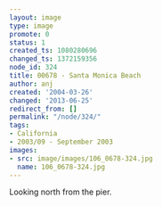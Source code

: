 ```yaml
---
layout: image
type: image
promote: 0
status: 1
created_ts: 1080280696
changed_ts: 1372159356
node_id: 324
title: 00678 - Santa Monica Beach
author: anj
created: '2004-03-26'
changed: '2013-06-25'
redirect_from: []
permalink: "/node/324/"
tags:
- California
- 2003/09 - September 2003
images:
- src: image/images/106_0678-324.jpg
  name: 106_0678-324.jpg
---
```

Looking north from the pier.
